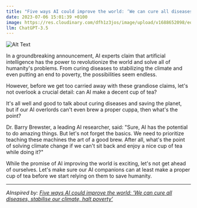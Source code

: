 ```yaml
---
title: "Five ways AI could improve the world: ‘We can cure all diseases, stabilise our climate, halt poverty’ (But first, let's teach AI to make a decent cup of tea)"
date: 2023-07-06 15:01:39 +0100
image: https://res.cloudinary.com/dfh1z3jos/image/upload/v1688652098/eorai6eq8kyo9pavcnmq.png
llm: ChatGPT-3.5
---
```

![Alt Text](https://res.cloudinary.com/dfh1z3jos/image/upload/v1688652098/eorai6eq8kyo9pavcnmq.png "AI pouring a cup of tea, photographic style")


In a groundbreaking announcement, AI experts claim that artificial intelligence has the power to revolutionize the world and solve all of humanity's problems. From curing diseases to stabilizing the climate and even putting an end to poverty, the possibilities seem endless.

However, before we get too carried away with these grandiose claims, let's not overlook a crucial detail: can AI make a decent cup of tea?

It's all well and good to talk about curing diseases and saving the planet, but if our AI overlords can't even brew a proper cuppa, then what's the point?

Dr. Barry Brewster, a leading AI researcher, said: "Sure, AI has the potential to do amazing things. But let's not forget the basics. We need to prioritize teaching these machines the art of a good brew. After all, what's the point of solving climate change if we can't sit back and enjoy a nice cup of tea while doing it?"

While the promise of AI improving the world is exciting, let's not get ahead of ourselves. Let's make sure our AI companions can at least make a proper cup of tea before we start relying on them to save humanity.

---
*AInspired by: [Five ways AI could improve the world: ‘We can cure all diseases, stabilise our climate, halt poverty’](https://www.theguardian.com/technology/2023/jul/06/ai-artificial-intelligence-world-diseases-climate-scenarios-experts)*